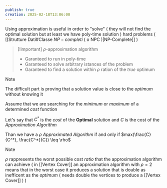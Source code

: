 ```yaml
---
publish: true
creation: 2025-02-18T13:06:00
---
```

Using approximation is useful in order to "solve" ( they will not find the optimal solution but at least we have poly-time solution ) hard problems ( [[Strutture Dati#Classe $NP-completi$ ( o NPC )|NP-Complete]] )

>[!important] $\rho$-approximation algorithm
>+ Garanteed to run in poly-time
>+ Garanteed to solve arbitrary istances of the problem 
>+ Garanteed to find a solution within $\rho$ ration of the *true* optimum

>[!note] 
>The difficult part is proving that a solution value is close to the *optimum* without knowing it 

Assume that we are searching for the *minimum* or *maximum* of a determined *cost* function

Let's say that $C^*$ is the *cost* of the **Optimal** solution and $C$ is the cost of the *Approximation Algorithm* 

Than we have a $\rho$ *Approximated Algorithm* if and only if $max(\frac{C}{C^*}, \frac{C^*}{C}) \leq \rho$ 

>[!note] 
>$\rho$ rappresents the worst possible cost *ratio* that the approximation algorithm can achieve ( in [[Vertex Cover]] an approximation algorithm with $\rho=2$ means that in the worst case it produces a solution that is double as inefficent as the *optimum* ( needs double the vertices to produce a [[Vertex Cover]] ) )


